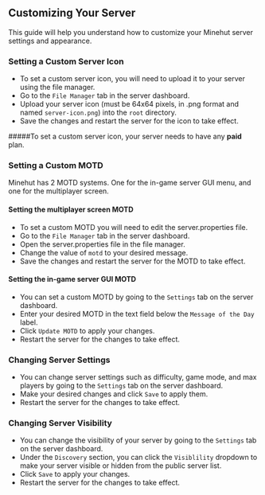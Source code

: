 ## Customizing Your Server

This guide will help you understand how to customize your Minehut server settings and appearance.

### Setting a Custom Server Icon
- To set a custom server icon, you will need to upload it to your server using the file manager.
- Go to the `File Manager` tab in the server dashboard.
- Upload your server icon (must be 64x64 pixels, in .png format and named `server-icon.png`) into the `root` directory.
- Save the changes and restart the server for the icon to take effect.

#####To set a custom server icon, your server needs to have any <b>paid</b> plan.

### Setting a Custom MOTD
Minehut has 2 MOTD systems. One for the in-game server GUI menu, and one for the multiplayer screen.
#### Setting the multiplayer screen MOTD
- To set a custom MOTD you will need to edit the server.properties file.
- Go to the `File Manager` tab in the server dashboard.
- Open the server.properties file in the file manager.
- Change the value of `motd` to your desired message.
- Save the changes and restart the server for the MOTD to take effect.
#### Setting the in-game server GUI MOTD
- You can set a custom MOTD by going to the `Settings` tab on the server dashboard.
- Enter your desired MOTD in the text field below the `Message of the Day` label.
- Click `Update MOTD` to apply your changes.
- Restart the server for the changes to take effect.

### Changing Server Settings
- You can change server settings such as difficulty, game mode, and max players by going to the `Settings` tab on the server dashboard.
- Make your desired changes and click `Save` to apply them.
- Restart the server for the changes to take effect.

### Changing Server Visibility
- You can change the visibility of your server by going to the `Settings` tab on the server dashboard.
- Under the `Discovery` section, you can click the `Visiblility` dropdown to make your server visible or hidden from the public server list.
- Click `Save` to apply your changes.
- Restart the server for the changes to take effect.
